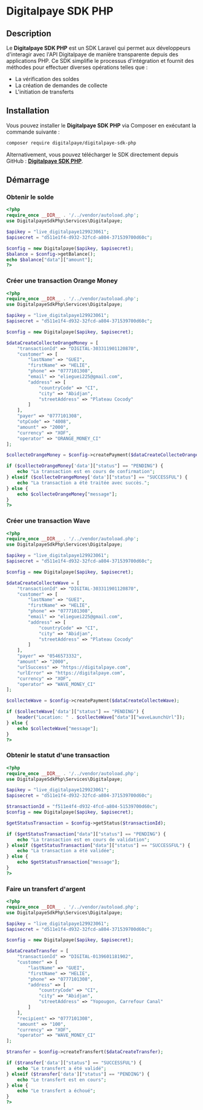 # Digitalpaye SDK PHP

## Description

Le **Digitalpaye SDK PHP** est un SDK Laravel qui permet aux développeurs d'interagir avec l'API Digitalpaye de manière transparente depuis des applications PHP. Ce SDK simplifie le processus d'intégration et fournit des méthodes pour effectuer diverses opérations telles que :

- La vérification des soldes
- La création de demandes de collecte
- L'initiation de transferts

## Installation

Vous pouvez installer le **Digitalpaye SDK PHP** via Composer en exécutant la commande suivante :

```bash
composer require digitalpaye/digitalpaye-sdk-php
```

Alternativement, vous pouvez télécharger le SDK directement depuis GitHub : **[Digitalpaye SDK PHP](https://github.com/digitalpaye/digitalpaye-sdk-php)**.

## Démarrage

### Obtenir le solde

```php
<?php
require_once __DIR__ . '/../vendor/autoload.php';
use DigitalpayeSdkPhp\Services\Digitalpaye;

$apikey = "live_digitalpaye129923061";
$apisecret = "d511e1f4-d932-32fcd-a804-371539700d60c";

$config = new Digitalpaye($apikey, $apisecret);
$balance = $config->getBalance();
echo $balance["data"]["amount"];
?>
```

### Créer une transaction Orange Money

```php
<?php
require_once __DIR__ . '/../vendor/autoload.php';
use DigitalpayeSdkPhp\Services\Digitalpaye;

$apikey = "live_digitalpaye129923061";
$apisecret = "d511e1f4-d932-32fcd-a804-371539700d60c";

$config = new Digitalpaye($apikey, $apisecret);

$dataCreateCollecteOrangeMoney = [
    "transactionId" => "DIGITAL-303311901120870",
    "customer" => [
        "lastName" => "GUEI",
        "firstName" => "HELIE",
        "phone" => "0777101308",
        "email" => "elieguei225@gmail.com",
        "address" => [
            "countryCode" => "CI",
            "city" => "Abidjan",
            "streetAddress" => "Plateau Cocody"
        ]
    ],
    "payer" => "0777101308",
    "otpCode" => "4008",
    "amount" => "2000",
    "currency" => "XOF",
    "operator" => "ORANGE_MONEY_CI"
];

$collecteOrangeMoney = $config->createPayment($dataCreateCollecteOrangeMoney);

if ($collecteOrangeMoney['data']["status"] == "PENDING") {
    echo "La transaction est en cours de confirmation";
} elseif ($collecteOrangeMoney['data']["status"] == "SUCCESSFUL") {
    echo "La transaction a été traitée avec succès.";
} else {
    echo $collecteOrangeMoney["message"];
}
?>
```

### Créer une transaction Wave

```php
<?php
require_once __DIR__ . '/../vendor/autoload.php';
use DigitalpayeSdkPhp\Services\Digitalpaye;

$apikey = "live_digitalpaye129923061";
$apisecret = "d511e1f4-d932-32fcd-a804-371539700d60c";

$config = new Digitalpaye($apikey, $apisecret);

$dataCreateCollecteWave = [
    "transactionId" => "DIGITAL-303311901120870",
    "customer" => [
        "lastName" => "GUEI",
        "firstName" => "HELIE",
        "phone" => "0777101308",
        "email" => "elieguei225@gmail.com",
        "address" => [
            "countryCode" => "CI",
            "city" => "Abidjan",
            "streetAddress" => "Plateau Cocody"
        ]
    ],
    "payer" => "0546573332",
    "amount" => "2000",
    "urlSuccess" => "https://digitalpaye.com",
    "urlError" => "https://digitalpaye.com",
    "currency" => "XOF",
    "operator" => "WAVE_MONEY_CI"
];

$collecteWave = $config->createPayment($dataCreateCollecteWave);

if ($collecteWave['data']["status"] == "PENDING") {
    header("Location: " . $collecteWave["data"]["waveLaunchUrl"]);
} else {
    echo $collecteWave["message"];
}
?>
```

### Obtenir le statut d'une transaction

```php
<?php
require_once __DIR__ . '/../vendor/autoload.php';
use DigitalpayeSdkPhp\Services\Digitalpaye;

$apikey = "live_digitalpaye129923061";
$apisecret = "d511e1f4-d932-32fcd-a804-371539700d60c";

$transactionId = "f511e4f4-d932-4fcd-a804-51539700d60c";
$config = new Digitalpaye($apikey, $apisecret);

$getStatusTransaction = $config->getStatus($transactionId);

if ($getStatusTransaction["data"]["status"] == "PENDING") {
    echo "La transaction est en cours de validation";
} elseif ($getStatusTransaction["data"]["status"] == "SUCCESSFUL") {
    echo "La transaction a été validée";
} else {
    echo $getStatusTransaction["message"];
}
?>
```

### Faire un transfert d'argent

```php
<?php
require_once __DIR__ . '/../vendor/autoload.php';
use DigitalpayeSdkPhp\Services\Digitalpaye;

$apikey = "live_digitalpaye129923061";
$apisecret = "d511e1f4-d932-32fcd-a804-371539700d60c";

$config = new Digitalpaye($apikey, $apisecret);

$dataCreateTransfer = [
    "transactionId" => "DIGITAL-0139601181902",
    "customer" => [
        "lastName" => "GUEI",
        "firstName" => "HELIE",
        "phone" => "0777101308",
        "address" => [
            "countryCode" => "CI",
            "city" => "Abidjan",
            "streetAddress" => "Yopougon, Carrefour Canal"
        ]
    ],
    "recipient" => "0777101308",
    "amount" => "100",
    "currency" => "XOF",
    "operator" => "WAVE_MONEY_CI"
];

$transfer = $config->createTransfert($dataCreateTransfer);

if ($transfer['data']["status"] == "SUCCESSFUL") {
    echo "Le transfert a été validé";
} elseif ($transfer['data']["status"] == "PENDING") {
    echo "Le transfert est en cours";
} else {
    echo "Le transfert a échoué";
}
?>
```
